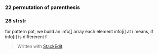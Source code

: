 
### 22 permutation of parenthesis

### 28 strstr
for pattern pat, we build an info[] array
each element info[i] at i means, if info[i] is differerent f

> Written with [StackEdit](https://stackedit.io/).
<!--stackedit_data:
eyJoaXN0b3J5IjpbMTkyOTQ2MDk3Myw4NDM2NTE4MDRdfQ==
-->